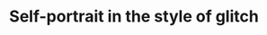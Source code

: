 ---
title: Self-portrait in the style of glitch
published_at: 2024-04-11
snippet: week 5 homework 2
disable_html_sanitization: true
---